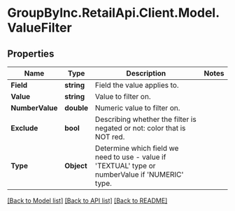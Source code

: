 # GroupByInc.RetailApi.Client.Model.ValueFilter

## Properties

Name | Type | Description | Notes
------------ | ------------- | ------------- | -------------
**Field** | **string** | Field the value applies to. | 
**Value** | **string** | Value to filter on. | 
**NumberValue** | **double** | Numeric value to filter on. | 
**Exclude** | **bool** | Describing whether the filter is negated or not: color that is NOT red. | 
**Type** | **Object** | Determine which field we need to use - value if &#39;TEXTUAL&#39; type or numberValue if &#39;NUMERIC&#39; type. | 

[[Back to Model list]](../README.md#documentation-for-models) [[Back to API list]](../README.md#documentation-for-api-endpoints) [[Back to README]](../README.md)

